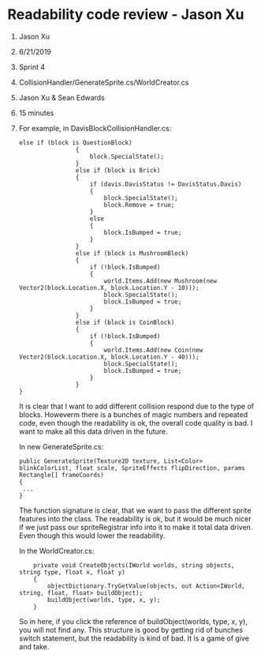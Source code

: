 ﻿# Readability code review - Jason Xu
1. Jason Xu
2. 6/21/2019
3. Sprint 4
4. CollisionHandler/GenerateSprite.cs/WorldCreator.cs
5. Jason Xu & Sean Edwards
6. 15 minutes
7. For example, in DavisBlockCollisionHandler.cs:
	```
	else if (block is QuestionBlock)
                    {
                        block.SpecialState();
                    }
                    else if (block is Brick)
                    {
                        if (davis.DavisStatus != DavisStatus.Davis)
                        {
                            block.SpecialState();
                            block.Remove = true;
                        }
                        else
                        {
                            block.IsBumped = true;
                        }
                    }
                    else if (block is MushroomBlock)
                    {
                        if (!block.IsBumped)
                        {
                            world.Items.Add(new Mushroom(new Vector2(block.Location.X, block.Location.Y - 10)));
                            block.SpecialState();
                            block.IsBumped = true;
                        }
                    }
                    else if (block is CoinBlock)
                    {
                        if (!block.IsBumped)
                        {
                            world.Items.Add(new Coin(new Vector2(block.Location.X, block.Location.Y - 40)));
                            block.SpecialState();
                            block.IsBumped = true;
                        }
				    }
	}
	```
	It is clear that I want to add different collision respond due to the type of blocks. Howeverm there is a bunches of magic numbers and repeated code,
	even though the readability is ok, the overall code quality is bad. I want to make all this data driven in the future.

	In new GenerateSprite.cs:
	```
	public GenerateSprite(Texture2D texture, List<Color> blinkColorList, float scale, SpriteEffects flipDirection, params Rectangle[] frameCoords)
    {
	 ...
	}
	```
	The function signature is clear, that we want to pass the different sprite features into the class. The readability is  ok, but it would be much nicer if
	we just pass our spriteRegistrar info into it to make it total data driven. Even though this would lower the readability.

	In the WorldCreator.cs:
	```
	    private void CreateObjects(IWorld worlds, string objects, string type, float x, float y)
        {
            objectDictionary.TryGetValue(objects, out Action<IWorld, string, float, float> buildObject);
            buildObject(worlds, type, x, y);
        }
	```
	So in here, if you click the reference of buildObject(worlds, type, x, y), you will not find any. This structure is good by getting rid of bunches switch statement,
	but the readability is kind of bad. It is a game of give and take. 
